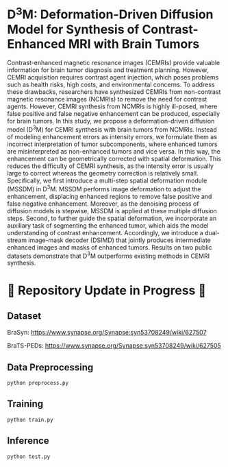 
# D$^3$M: Deformation-Driven Diffusion Model for Synthesis of Contrast-Enhanced MRI with Brain Tumors

Contrast-enhanced magnetic resonance images (CEMRIs) provide valuable information for brain tumor diagnosis and treatment planning.
However, CEMRI acquisition requires contrast agent injection, which poses problems such as health risks, high costs, and environmental concerns.
To address these drawbacks, researchers have synthesized CEMRIs from non-contrast magnetic resonance images (NCMRIs) to remove the need for contrast agents.
However, CEMRI synthesis from NCMRIs is highly ill-posed, where false positive and false negative enhancement can be produced, especially for brain tumors.
In this study, we propose a deformation-driven diffusion model (D$^3$M) for CEMRI synthesis with brain tumors from NCMRIs.
Instead of modeling enhancement errors as intensity errors, we formulate them as incorrect interpretation of tumor subcomponents, where enhanced tumors are misinterpreted as non-enhanced tumors and vice versa.
In this way, the enhancement can be geometrically corrected with spatial deformation.
This reduces the difficulty of CEMRI synthesis, as the intensity error is usually large to correct whereas the geometry correction is relatively small.
Specifically, we first introduce a multi-step spatial deformation module (MSSDM) in D$^{3}$M.
MSSDM performs image deformation to adjust the enhancement, displacing enhanced regions to remove false positive and false negative enhancement.
Moreover, as the denoising process of diffusion models is stepwise, MSSDM is applied at these multiple diffusion steps.
Second, to further guide the spatial deformation, we incorporate an auxiliary task of segmenting the enhanced tumor, which aids the model understanding of contrast enhancement.
Accordingly, we introduce a dual-stream image-mask decoder (DSIMD) that jointly produces intermediate enhanced images and masks of enhanced tumors.
Results on two public datasets demonstrate that D$^3$M outperforms existing methods in CEMRI synthesis.

# 🚧 Repository Update in Progress 🚧  

## Dataset

BraSyn: https://www.synapse.org/Synapse:syn53708249/wiki/627507

BraTS-PEDs: https://www.synapse.org/Synapse:syn53708249/wiki/627505

## Data Preprocessing

```shell
python preprocess.py
```

## Training

```shell
python train.py
```

## Inference

```shell
python test.py
```